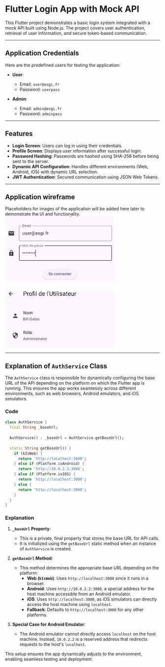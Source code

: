# Flutter Login App with Mock API

This Flutter project demonstrates a basic login system integrated with a mock API built using Node.js. The project covers user authentication, retrieval of user information, and secure token-based communication.

---

## Application Credentials

Here are the predefined users for testing the application:

- **User**:
    - Email: `user@esgi.fr`
    - Password: `userpass`

- **Admin**:
    - Email: `admin@esgi.fr`
    - Password: `adminpass`

---

## Features

- **Login Screen**: Users can log in using their credentials.
- **Profile Screen**: Displays user information after successful login.
- **Password Hashing**: Passwords are hashed using SHA-256 before being sent to the server.
- **Dynamic API Configuration**: Handles different environments (Web, Android, iOS) with dynamic URL selection.
- **JWT Authentication**: Secured communication using JSON Web Tokens.

---

## Application wireframe

Placeholders for images of the application will be added here later to demonstrate the UI and functionality.
![main screen](./img1.png)

![main screen](./img2.png)

---

## Explanation of `AuthService` Class

The `AuthService` class is responsible for dynamically configuring the base URL of the API depending on the platform on which the Flutter app is running. This ensures the app works seamlessly across different environments, such as web browsers, Android emulators, and iOS simulators.

### Code
```dart
class AuthService {
  final String _baseUrl;

  AuthService() : _baseUrl = AuthService.getBaseUrl();

  static String getBaseUrl() {
    if (kIsWeb) {
      return 'http://localhost:3000';
    } else if (Platform.isAndroid) {
      return 'http://10.0.2.2:3000';
    } else if (Platform.isIOS) {
      return 'http://localhost:3000';
    } else {
      return 'http://localhost:3000';
    }
  }
}
```

### Explanation

1. **`_baseUrl` Property**:
    - This is a private, final property that stores the base URL for API calls.
    - It is initialized using the `getBaseUrl` static method when an instance of `AuthService` is created.

2. **`getBaseUrl` Method**:
    - This method determines the appropriate base URL depending on the platform:
        - **Web (`kIsWeb`)**: Uses `http://localhost:3000` since it runs in a browser.
        - **Android**: Uses `http://10.0.2.2:3000`, a special address for the host machine accessible from an Android emulator.
        - **iOS**: Uses `http://localhost:3000`, as iOS simulators can directly access the host machine using `localhost`.
        - **Fallback**: Defaults to `http://localhost:3000` for any other platforms.

3. **Special Case for Android Emulator**:
    - The Android emulator cannot directly access `localhost` on the host machine. Instead, `10.0.2.2` is a reserved address that redirects requests to the host's `localhost`.

This setup ensures the app dynamically adjusts to the environment, enabling seamless testing and deployment.
